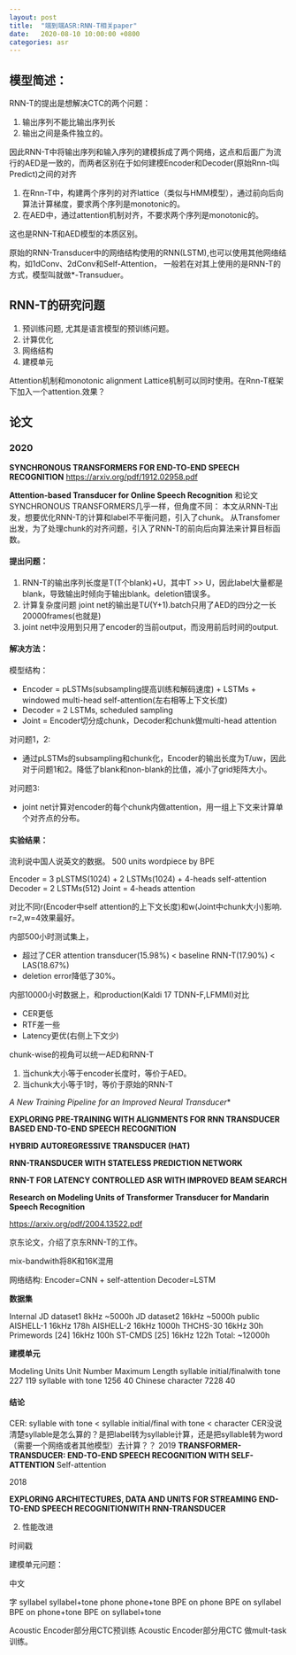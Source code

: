 ```yaml
---
layout: post
title:  "端到端ASR:RNN-T相关paper"
date:   2020-08-10 10:00:00 +0800
categories: asr
---
```


## 模型简述：

RNN-T的提出是想解决CTC的两个问题：
1. 输出序列不能比输出序列长
2. 输出之间是条件独立的。

因此RNN-T中将输出序列和输入序列的建模拆成了两个网络，这点和后面广为流行的AED是一致的，而两者区别在于如何建模Encoder和Decoder(原始Rnn-t叫Predict)之间的对齐
1. 在Rnn-T中，构建两个序列的对齐lattice（类似与HMM模型），通过前向后向算法计算梯度，要求两个序列是monotonic的。
2. 在AED中，通过attention机制对齐，不要求两个序列是monotonic的。

这也是RNN-T和AED模型的本质区别。

原始的RNN-Transducer中的网络结构使用的RNN(LSTM),也可以使用其他网络结构，如1dConv、2dConv和Self-Attention，
一般若在对其上使用的是RNN-T的方式，模型叫就做*-Transuduer。


## RNN-T的研究问题
1. 预训练问题, 尤其是语言模型的预训练问题。
2. 计算优化
3. 网络结构
4. 建模单元

Attention机制和monotonic alignment Lattice机制可以同时使用。在Rnn-T框架下加入一个attention.效果？


## 论文
### 2020

**SYNCHRONOUS TRANSFORMERS FOR END-TO-END SPEECH RECOGNITION**
https://arxiv.org/pdf/1912.02958.pdf

**Attention-based Transducer for Online Speech Recognition**
和论文SYNCHRONOUS TRANSFORMERS几乎一样，但角度不同：
本文从RNN-T出发，想要优化RNN-T的计算和label不平衡问题，引入了chunk。
从Transfomer出发，为了处理chunk的对齐问题，引入了RNN-T的前向后向算法来计算目标函数。

#### 提出问题：
1. RNN-T的输出序列长度是T(T个blank)+U，其中T >> U，因此label大量都是blank，导致输出时倾向于输出blank。deletion错误多。
2. 计算复杂度问题 joint net的输出是T*U*(Y+1).batch只用了AED的四分之一长20000frames(也就是) 
3. joint net中没用到只用了encoder的当前output，而没用前后时间的output.

#### 解决方法：
模型结构：
* Encoder = pLSTMs(subsampling提高训练和解码速度) +  LSTMs + windowed multi-head self-attention(左右相等上下文长度)
* Decoder = 2 LSTMs, scheduled sampling
* Joint = Encoder切分成chunk，Decoder和chunk做multi-head attention

对问题1，2:
* 通过pLSTMs的subsampling和chunk化，Encoder的输出长度为T/uw，因此对于问题1和2。降低了blank和non-blank的比值，减小了grid矩阵大小。

对问题3:
* joint net计算对encoder的每个chunk内做attention，用一组上下文来计算单个对齐点的分布。


#### 实验结果：
流利说中国人说英文的数据。
500 units wordpiece by BPE

Encoder = 3 pLSTMS(1024) + 2 LSTMs(1024) + 4-heads self-attention
Decoder = 2 LSTMs(512)
Joint = 4-heads attention

对比不同r(Encoder中self attention的上下文长度)和w(Joint中chunk大小)影响. r=2,w=4效果最好。

内部500小时测试集上，
* 超过了CER attention transducer(15.98%) < baseline RNN-T(17.90%) < LAS(18.67%)
* deletion error降低了30%。

内部10000小时数据上，和production(Kaldi 17 TDNN-F,LFMMI)对比
* CER更低
* RTF差一些
* Latency更优(右侧上下文少)

chunk-wise的视角可以统一AED和RNN-T
1. 当chunk大小等于encoder长度时，等价于AED。
2. 当chunk大小等于1时，等价于原始的RNN-T


*A New Training Pipeline for an Improved Neural Transducer**


**EXPLORING PRE-TRAINING WITH ALIGNMENTS FOR RNN TRANSDUCER BASED END-TO-END SPEECH RECOGNITION**


**HYBRID AUTOREGRESSIVE TRANSDUCER (HAT)**

**RNN-TRANSDUCER WITH STATELESS PREDICTION NETWORK**

**RNN-T FOR LATENCY CONTROLLED ASR WITH IMPROVED BEAM SEARCH**



**Research on Modeling Units of Transformer Transducer for Mandarin Speech
Recognition**

https://arxiv.org/pdf/2004.13522.pdf

京东论文，介绍了京东RNN-T的工作。

mix-bandwith将8K和16K混用

网络结构: 
Encoder=CNN + self-attention
Decoder=LSTM

**数据集**

Internal 
JD dataset1 8kHz ~5000h
JD dataset2 16kHz ~5000h
public
AISHELL-1 16kHz 178h
AISHELL-2 16kHz 1000h
THCHS-30 16kHz 30h
Primewords [24] 16kHz 100h
ST-CMDS [25] 16kHz 122h
Total: ~12000h

**建模单元**

Modeling Units  Unit Number Maximum Length
syllable initial/finalwith tone 227 119
syllable with tone 1256 40
Chinese character 7228 40



#### 结论
CER: syllable with tone < syllable initial/final with tone < character
CER没说清楚syllable是怎么算的？是把label转为syllable计算，还是把syllable转为word（需要一个网络或者其他模型）去计算？？
2019
**TRANSFORMER-TRANSDUCER: END-TO-END SPEECH RECOGNITION WITH SELF-ATTENTION**
Self-attention

2018

**EXPLORING ARCHITECTURES, DATA AND UNITS FOR STREAMING END-TO-END SPEECH RECOGNITIONWITH RNN-TRANSDUCER**





2. 性能改进


时间戳

建模单元问题：

中文

字
syllabel
syllabel+tone
phone
phone+tone
BPE on phone
BPE on syllabel
BPE on phone+tone
BPE on syllabel+tone


Acoustic Encoder部分用CTC预训练
Acoustic Encoder部分用CTC 做mult-task训练。
